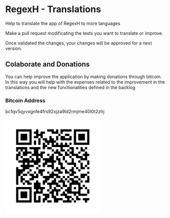 # RegexH - Translations

Help to translate the app of RegexH to more languages

Make a pull request modificating the texts you want to translate or improve.

Once validated the changes, your changes will be approved for a next version.

## Colaborate and Donations

You can help improve the application by making donations through bitcoin. In this way you will help with the expenses related to the improvement in the translations and the new functionalities defined in the backlog

### Bitcoin Address
bc1qv5qyvxgnfe4frs92xjza9ld2rmjme40l0t2zhj

![Alt text](bitcoin-qr.png?raw=true "Bitcoin address")
